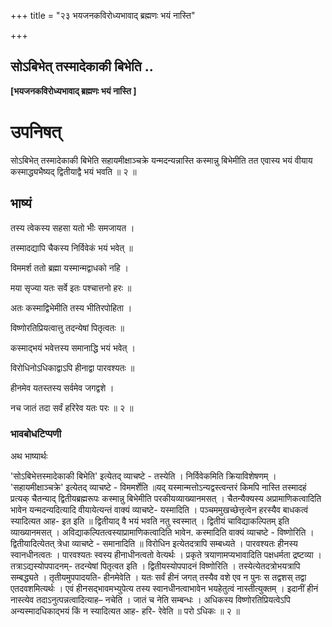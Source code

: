 +++
title = "२३ भयजनकविरोध्यभावाद् ब्रह्मणः भयं नास्ति"

+++


## सोऽबिभेत् तस्मादेकाकी बिभेति ..

**\[भयजनकविरोध्यभावाद् ब्रह्मणः भयं नास्ति \]**

# **उपनिषत्**

सोऽबिभेत् तस्मादेकाकी बिभेति सहायमीक्षाञ्चक्रे यन्मदन्यन्नास्ति कस्मान्नु बिभेमीति तत एवास्य भयं वीयाय कस्माद्ध्यभैष्यद् द्वितीयाद्वै भयं भवति ॥ २ ॥

## **भाष्यं**

तस्य त्वेकस्य सहसा यतो भीः समजायत ।

तस्मादद्यापि चैकस्य निर्विवेकं भयं भवेत् ॥

विममर्श ततो ब्रह्मा यस्मान्मद्वाधको नहि ।

मया सृज्या यतः सर्वे इतः पश्चात्तनो हरः ॥

अतः कस्माद्विभेमीति तस्य भीतिरपोहिता ।

विष्णोरतिप्रियत्वात्तु तदन्येषां पितृत्वतः ॥

कस्माद्भयं भवेत्तस्य समानाद्धि भयं भवेत् ।

विरोधिनोऽधिकाद्वाऽपि हीनाद्वा पारवश्यतः ॥

हीनमेव यतस्तस्य सर्वमेव जगद्वशे ।

नच जातं तदा सर्वं हरिरेव यतः परः ॥ २ ॥

### **भावबोधटिप्पणी**

अथ भाष्यार्थः

'सोऽबिभेत्तस्मादेकाकी बिभेति' इत्येतद् व्याचष्टे - तस्येति । निर्विवेकमिति क्रियाविशेषणम् । 'सहायमीक्षाञ्चक्रे' इत्येतद् व्याचष्टे - विममर्शेति ॥यद् यस्मान्मत्तोऽन्यद्वस्त्वन्तरं किमपि नास्ति तस्मादहं प्रत्यक् चैतन्याद् द्वितीयब्रह्मरूपः कस्मान्नु बिभेमीति परकीयव्याख्यानमसत् । चैतन्यैक्यस्य अप्रामाणिकत्वादिति भावेन यन्मदन्यदित्यादि वीयायेत्यन्तं वाक्यं व्याचष्टे- यस्मादिति । पञ्चममुखच्छेत्तृत्वेन हरस्यैव बाधकत्वं स्यादित्यत आह- इत इति ॥ द्वितीयाद् वै भयं भवति नतु स्वस्मात् । द्वितीयं चाविद्याकल्पितम् इति व्याख्यानमसत् । अविद्याकल्पितत्वस्याप्रामाणिकत्वादिति भावेन. कस्मादिति वाक्यं व्याचष्टे - विष्णोरिति । द्वितीयादित्येतत् त्रेधा व्याचष्टे - समानादिति ॥ विरोधिन इत्येतदत्रापि सम्बध्यते । पारवश्यतः हीनस्य स्वानधीनत्वतः । पारवश्यतः स्वस्य हीनाधीनत्वतो वेत्यर्थः । प्रकृते त्रयाणामप्यभावादिति पक्षधर्मता द्रष्टव्या । तत्राऽद्यस्योपपादनम्- तदन्येषां पितृत्वत इति । द्वितीयस्योपपादनं विष्णोरिति । तस्येत्येतदत्रोभयत्रापि सम्बद्ध्यते । तृतीयमुपपादयति- हीनमेवेति । यतः सर्वं हीनं जगत् तस्यैव वशे एव न पुनः स तद्वशस् तद्वा एतदवशमित्यर्थः । एवं हीनसद्भावमभ्युपेत्य तस्य स्वानधीनत्वाभावेन भयहेतुत्वं नास्तीत्युक्तम् । इदानीं हीनं नास्त्येव तदाऽनुत्पन्नत्वादित्याह– नचेति । जातं च नेति सम्बन्धः । अधिकस्य विष्णोरतिप्रियत्वेऽपि अन्यस्मादधिकाद्भयं किं न स्यादित्यत आह- हरि- रेवेति ॥ परो ऽधिकः ॥ २ ॥

